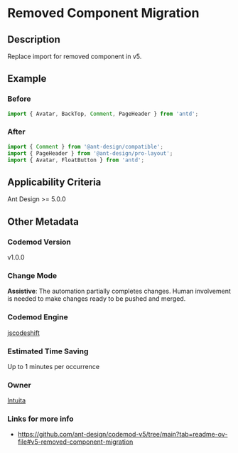 # Removed Component Migration

## Description
Replace import for removed component in v5.

## Example

### Before

```TypeScript
import { Avatar, BackTop, Comment, PageHeader } from 'antd';

```

### After

```TypeScript
import { Comment } from '@ant-design/compatible';
import { PageHeader } from '@ant-design/pro-layout';
import { Avatar, FloatButton } from 'antd';
```

## Applicability Criteria

Ant Design >= 5.0.0

## Other Metadata

### Codemod Version

v1.0.0

### Change Mode

**Assistive**: The automation partially completes changes. Human involvement is needed to make changes ready to be pushed and merged.

### **Codemod Engine**

[jscodeshift](https://github.com/facebook/jscodeshift)

### Estimated Time Saving

Up to 1 minutes per occurrence

### Owner

[Intuita](https://github.com/intuita-inc)

### Links for more info

-   https://github.com/ant-design/codemod-v5/tree/main?tab=readme-ov-file#v5-removed-component-migration
